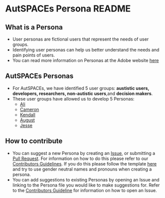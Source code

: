 # AutSPACEs Persona README 

## What is a Persona
- User personas are fictional users that represent the needs of user groups. 
- Identifying user personas can help us better understand the needs and pain points of users.
- You can read more information on Personas at the Adobe website [here](https://xd.adobe.com/ideas/process/user-research/putting-personas-to-work-in-ux-design/)

## AutSPACEs Personas
- For AutSPACEs, we have identified 5 user groups: **austistic users, developers, researchers, non-autistic users**,and **decision makers**. 
- These user groups have allowed us to develop 5 Personas:
    - [Ali](Ali.md)
    - [Cameron](Cameron.md)
    - [Kendall](Kendall.md)
    - [August](August.md)
    - [Jesse](Jesse.md)

## How to contribute 
- You can suggest a new Persona by creating an [Issue](https://github.com/alan-turing-institute/AutisticaCitizenScience/blob/master/.github/CONTRIBUTING.md#where-to-start-issues), or submitting a [Pull Request](https://github.com/alan-turing-institute/AutisticaCitizenScience/blob/master/.github/CONTRIBUTING.md#where-to-start-issues). For information on how to do this please refer to our [Contributors Guidelines](https://github.com/alan-turing-institute/AutisticaCitizenScience/blob/master/.github/CONTRIBUTING.md). If you do this please follow the template [here](https://github.com/alan-turing-institute/AutisticaCitizenScience/blob/sophia-relativelink-test/platform-designs/design-research/Personas/Persona-Template.md) and try to use gender neutral names and pronouns when creating a persona. 
- You can add suggestions to existing Personas by opening an Issue and linking to the Persona file you would like to make suggestions for. Refer to the [Contributors Guideline](https://github.com/alan-turing-institute/AutisticaCitizenScience/blob/master/.github/CONTRIBUTING.md#where-to-start-issues) for information on how to open an Issue. 